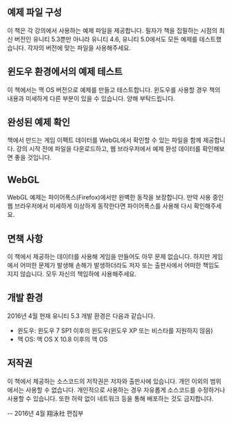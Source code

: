 ## 예제 파일 구성

이 책은 각 강의에서 사용하는 예제 파일을 제공합니다. 필자가 책을 집필하는 시점의 최신 버전인 유니티 5.3뿐만 아니라 유니티 4.6, 유니티 5.0에서도 모든 예제를 테스트했습니다. 각자의 버전에 맞는 파일을 사용해주세요.

## 윈도우 환경에서의 예제 테스트

이 책에서는 맥 OS 버전으로 예제를 만들고 테스트합니다. 윈도우를 사용할 경우 책의 내용과 미세하게 다른 부분이 있을 수 있습니다. 양해 부탁드립니다.

## 완성된 예제 확인

책에서 만드는 게임 이펙트 데이터를 WebGL에서 확인할 수 있는 파일을 함께 제공합니다. 강의 시작 전에 파일을 다운로드하고, 웹 브라우저에서 예제 완성 데이터를 확인해보면 좋을 것입니다.

## WebGL

WebGL 예제는 파이어폭스(Firefox)에서만 완벽한 동작을 보장합니다. 만약 사용 중인 웹 브라우저에서 미세하게 이상하게 동작한다면 파이어폭스를 사용해 다시 확인해주세요.

## 면책 사항

이 책에서 제공하는 데이터를 사용해 게임을 만들어도 아무 문제 없습니다. 하지만 게임에서 어떠한 문제가 발생해 손해가 발생하더라도 저자 또는 출판사에서 어떠한 책임도 지지 않습니다. 모두 자신의 책임하에 사용해주세요.


## 개발 환경

2016년 4월 현재 유니티 5.3 개발 환경은 다음과 같습니다.

- 윈도우: 윈도우 7 SP1 이후의 윈도우(윈도우 XP 또는 비스타를 지원하지 않음)
- 맥 OS: 맥 OS X 10.8 이후의 맥 OS


## 저작권

이 책에서 제공하는 소스코드의 저작권은 저자와 출판사에 있습니다. 개인 이외의 범위에서는 사용할 수 없습니다. 개인적으로 사용하는 경우 자유롭게 소스코드를 수정하거나 사용할 수 있습니다. 또한 허락 없이 네트워크 등을 통해 배포하는 것도 금지합니다.


-- 2016년 4월 翔泳社 편집부